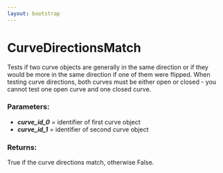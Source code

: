 ```yaml
---
layout: bootstrap
---
```


# CurveDirectionsMatch

Tests if two curve objects are generally in the same direction or if they
        would be more in the same direction if one of them were flipped. When testing
        curve directions, both curves must be either open or closed - you cannot test
        one open curve and one closed curve.
        

### Parameters:

- ***curve_id_0*** = identifier of first curve object
- ***curve_id_1*** = identifier of second curve object
        

### Returns:


True if the curve directions match, otherwise False. 
        
